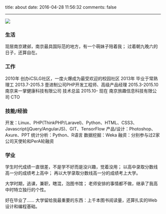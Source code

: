 title: about
date: 2016-04-28 11:56:32
comments: false

------------

![](/images/about.jpg)

### 生活

现居南京建邺，南京最具国际范的地方，有一个萌妹子陪着我；
过着朝九晚六的日子，还算自在。

### 工作

2010年            创办iCSLG社区，一度火爆成为最受欢迎的校园社区
2013年            毕业于常熟理工
2013.7-2015.3     壹进制公司PHP开发工程师、高级产品经理
2015.3-2015.10    南京来一掌健康科技有限公司 技术总监
2015.10- 现在     南京旅趣信息科技有限公司 CTO 


### 技能/经验

开发：Linux、PHP(ThinkPHP/Laravel)、Python、HTML、CSS3、Javascript(jQuery/AngularJS)、GIT、TensorFlow
产品/设计：Photoshop、Axure、PPT
统计分析：Python、R语言
数据挖掘：Weka
融资：分别参与过2家公司天使轮和PerA轮融资

### 学业

学生时代成绩一直很差，不是学不好而是没兴趣，觉着没用；
以高中录取分数线高一分的成绩考上高中；
再以大学录取分数线高一分的成绩考上大学。

大学时期，逃课，兼职，瞎混，泡图书馆；
老师安排的事情都不做，继承了我高中时特立独行的个性。

好在毕业了……
大学留给我最重要的东西：上千本图书阅读量，还算扎实的Web设计和编程基础。

